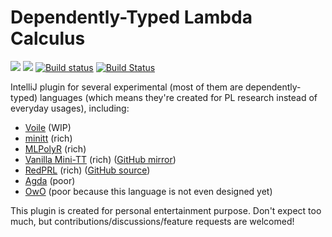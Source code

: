 # Dependently-Typed Lambda Calculus

[![][d-svg]][jb-url]
[![][v-svg]][jb-url]
[![Build status][av-svg]][av-url]
[![Build Status][tv-svg]][tv-url]

IntelliJ plugin for several experimental (most of them are dependently-typed)
languages (which means they're created for PL research instead of everyday
usages), including:

+ [Voile] (WIP)
+ [minitt] (rich)
+ [MLPolyR] (rich)
+ [Vanilla Mini-TT][Mini-TT] (rich) ([GitHub mirror][acore-mirror])
+ [RedPRL] (rich) ([GitHub source][RedPRL-gh])
+ [Agda] (poor)
+ [OwO] (poor because this language is not even designed yet)

This plugin is created for personal entertainment purpose.
Don't expect too much, but contributions/discussions/feature requests
are welcomed!

 [MLPolyR]: https://github.com/owo-lang/MLPolyR
 [minitt]: https://github.com/owo-lang/minitt-rs
 [Mini-TT]: http://www.cse.chalmers.se/research/group/logic/Mini-TT/
 [acore-mirror]: https://github.com/owo-lang/Mini-TT
 [Voile]: https://github.com/owo-lang/voile-rs
 [OwO]: https://github.com/owo-lang/OwO
 [Agda]: https://wiki.portal.chalmers.se/agda/pmwiki.php
 [RedPRL]: http://www.redprl.org
 [RedPRL-gh]: https://github.com/RedPRL/sml-redprl
 [d-svg]: https://img.shields.io/jetbrains/plugin/d/12176.svg
 [v-svg]: https://img.shields.io/jetbrains/plugin/v/12176.svg
 [jb-url]: https://plugins.jetbrains.com/plugin/12176
 [av-url]: https://ci.appveyor.com/project/ice1000/intellij-owo/branch/master
 [av-svg]: https://ci.appveyor.com/api/projects/status/2t8f42ojh17cim4j/branch/master?svg=true
 [tv-url]: https://travis-ci.org/owo-lang/intellij-dtlc
 [tv-svg]: https://travis-ci.org/owo-lang/intellij-dtlc.svg?branch=master

